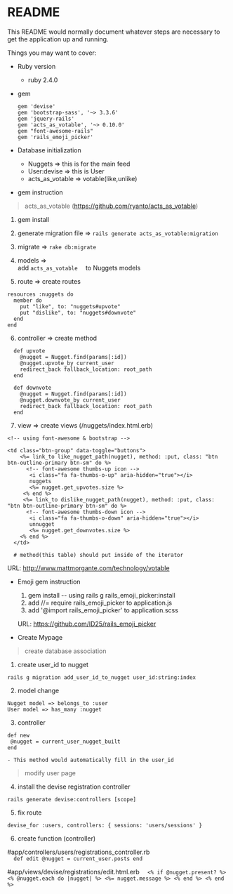 # README

This README would normally document whatever steps are necessary to get the
application up and running.

Things you may want to cover:

* Ruby version
  * ruby 2.4.0


* gem
    ```
    gem 'devise'
    gem 'bootstrap-sass', '~> 3.3.6'
    gem 'jquery-rails'
    gem 'acts_as_votable', '~> 0.10.0'
    gem "font-awesome-rails"
    gem 'rails_emoji_picker'
    ```


* Database initialization
    - Nuggets => this is for the main feed
    - User:devise => this is User
    - acts_as_votable => votable(like,unlike)



* gem instruction
> acts_as_votable (https://github.com/ryanto/acts_as_votable)


1. gem install

2. generate migration file  => ```rails generate acts_as_votable:migration ```

3. migrate => ```rake db:migrate```

4. models =>  
add   ```acts_as_votable  ``` to Nuggets models

5. route => create routes
  ```
  resources :nuggets do
    member do
      put "like", to: "nuggets#upvote"
      put "dislike", to: "nuggets#downvote"
    end
  end
  ```

6. controller => create method
  ```
    def upvote
      @nugget = Nugget.find(params[:id])
      @nugget.upvote_by current_user
      redirect_back fallback_location: root_path
    end

    def downvote
      @nugget = Nugget.find(params[:id])
      @nugget.downvote_by current_user
      redirect_back fallback_location: root_path
    end
  ```

7.  view => create views (/nuggets/index.html.erb)

  ```
  <!-- using font-awesome & bootstrap -->

  <td class="btn-group" data-toggle="buttons">
      <%= link_to like_nugget_path(nugget), method: :put, class: "btn btn-outline-primary btn-sm" do %>
        <!-- font-awesome thumbs-up icon -->
         <i class="fa fa-thumbs-o-up" aria-hidden="true"></i>
         nuggets
         <%= nugget.get_upvotes.size %>
       <% end %>
       <%= link_to dislike_nugget_path(nugget), method: :put, class: "btn btn-outline-primary btn-sm" do %>
        <!-- font-awesome thumbs-down icon -->
         <i class="fa fa-thumbs-o-down" aria-hidden="true"></i>
         unnugget
         <%= nugget.get_downvotes.size %>
      <% end %>
    </td>

    # method(this table) should put inside of the iterator
  ```

URL:
http://www.mattmorgante.com/technology/votable

* Emoji gem instruction
  1. gem install -- using rails g rails_emoji_picker:install
  2. add //= require rails_emoji_picker to application.js
  3. add '@import rails_emoji_picker' to application.scss

  URL:
  https://github.com/ID25/rails_emoji_picker

*  Create Mypage

 >create database association

  1. create user_id to nugget
  ```  
  rails g migration add_user_id_to_nugget user_id:string:index
   ```

  2. model change
  ```  
  Nugget model => belongs_to :user
  User model => has_many :nugget
  ```  

  3. controller
  ```  
  def new
   @nugget = current_user_nugget_built
  end
  ```  
    - This method would automatically fill in the user_id


> modify user page

  4. install the devise registration controller
  ```  
  rails generate devise:controllers [scope]
  ```  

  5. fix route
  ```  
  devise_for :users, controllers: { sessions: 'users/sessions' }
  ```  

  6. create function (controller)

  #app/controllers/users/registrations_controller.rb  
    ```  
     def edit
        @nugget = current_user.posts
     end
       ```  

  #app/views/devise/registrations/edit.html.erb
    ```  
  <% if @nugget.present? %>
     <% @nugget.each do |nugget| %>
        <%= nugget.message %>
     <% end %>
  <% end %>
    ```  
